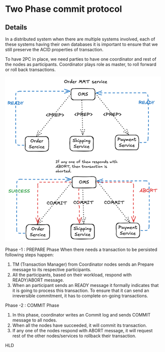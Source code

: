 # Two Phase commit protocol

## Details
In a distributed system when there are multiple systems involved, each of these systems having their own databases it is 
important to ensure that we still preserve the ACID properties of transaction. 

To have 2PC in place, we need parties to have one coordinator and rest of the nodes as participants.
Coordinator plays role as master, to roll forward or roll back transactions.

![screenshot](images/2pc.png)

Phase -1 : PREPARE Phase
When there needs a transaction to be persisted following steps happen:
1. TM (Transaction Manager) from Coordinator nodes sends an Prepare message to its respective participants.
2. All the participants, based on their workload, respond with READY/ABORT message.
3. When an participant sends an READY message it formally indicates that it is going to process this transaction.
    To ensure that it can send an irreversible commitment, it has to complete on-going transactions.

Phase -2 : COMMIT Phase
1. In this phase, coordinator writes an Commit log and sends COMMIT message to all nodes.
2. When all the nodes have succeeded, it will commit its transaction. 
3. If any one of the nodes respond with ABORT message, it will request rest of the other nodes/services to rollback their transaction.

HLD
